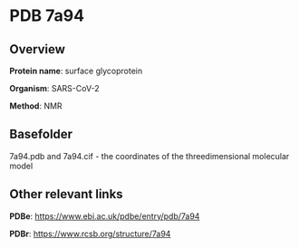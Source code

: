 # PDB 7a94

## Overview

**Protein name**: surface glycoprotein

**Organism**: SARS-CoV-2

**Method**: NMR



## Basefolder

7a94.pdb and 7a94.cif - the coordinates of the threedimensional molecular model



## Other relevant links 
**PDBe**:  https://www.ebi.ac.uk/pdbe/entry/pdb/7a94
 
**PDBr**: https://www.rcsb.org/structure/7a94 
